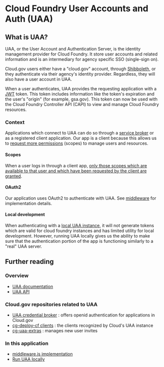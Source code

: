 # Cloud Foundry User Accounts and Auth (UAA)

## What is UAA?

UAA, or the User Account and Authentication Server, is the identity management provider for Cloud Foundry. It store user accounts and related information and is an intermediary for agency specific SSO (single-sign on).

Cloud.gov users either have a "cloud.gov" account, through [Shibboleth](https://www.shibboleth.net/about-us/the-shibboleth-project/), or they authenticate via their agency's identity provider. Regardless, they will also have a user account in UAA.

When a user authenticates, UAA provides the requesting application with a [JWT](https://jwt.io/) token. This token includes information like the token's expiration and the user's "origin" (for example, gsa.gov). This token can now be used with the Cloud Foundry Controller API (CAPI) to view and manage Cloud Foundry resources.

### Context

Applications which connect to UAA can do so through a [service broker](https://github.com/cloud-gov/uaa-credentials-broker) or as a registered client application. Our app is a client because this allows us to [request more permissions](https://github.com/cloud-gov/cg-deploy-cf/blob/main/bosh/opsfiles/clients.yml#L161) (scopes) to manage users and resources.

#### Scopes

When a user logs in through a client app, [only those scopes which are available to that user and which have been requested by the client are granted](https://docs.cloudfoundry.org/uaa/uaa-concepts.html#scopes).

#### OAuth2

Our application uses OAuth2 to authenticate with UAA. See [middleware](../../middleware.js) for implementation details.

#### Local development

When authenticating with a [local UAA instance](../../uaa-docker), it will not generate tokens which are valid for cloud foundry instances and has limited utility for local development. However, running UAA locally gives us the ability to make sure that the authentication portion of the app is functioning similarly to a "real" UAA server.

## Further reading

### Overview

- [UAA documentation](https://docs.cloudfoundry.org/uaa/)
- [UAA API](https://docs.cloudfoundry.org/api/uaa/)

### Cloud.gov repositories related to UAA

- [UAA credential broker](https://github.com/cloud-gov/uaa-credentials-broker) : offers openid authentication for applications in Cloud.gov
- [cg-deploy-cf clients](https://github.com/cloud-gov/cg-deploy-cf/blob/main/bosh/opsfiles/clients.yml) : the clients recognized by Cloud's UAA instance
- [cg-uaa-extras](https://github.com/cloud-gov/cg-uaa-extras) : manages new user invites

### In this application

- [middleware.js implementation](../../middleware.js)
- [Run UAA locally](../../uaa-docker)
